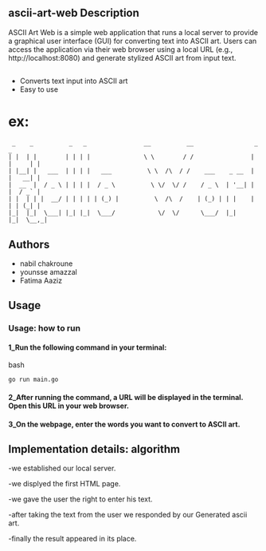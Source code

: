## ascii-art-web Description
ASCII Art Web is a simple web application that runs a local server to provide a graphical user interface (GUI) for converting text into ASCII art. Users can access the application via their web browser using a local URL (e.g., http://localhost:8080) and generate stylized ASCII art from input text.


## 
- Converts text input into ASCII art
- Easy to use
# ex:
```
 _    _          _   _                __          __                 _       _  
| |  | |        | | | |               \ \        / /                | |     | | 
| |__| |   ___  | | | |   ___          \ \  /\  / /    ___    _ __  | |   __| | 
|  __  |  / _ \ | | | |  / _ \          \ \/  \/ /    / _ \  | '__| | |  / _` | 
| |  | | |  __/ | | | | | (_) |          \  /\  /    | (_) | | |    | | | (_| | 
|_|  |_|  \___| |_| |_|  \___/            \/  \/      \___/  |_|    |_|  \__,_| 
```
## Authors
- nabil chakroune
- younsse amazzal 
- Fatima Aaziz
## Usage
### Usage: how to run
#### 1_Run the following command in your terminal:

bash
```
go run main.go
```
#### 2_After running the command, a URL will be displayed in the terminal. Open this URL in your web browser.

#### 3_On the webpage, enter the words you want to convert to ASCII art.
## Implementation details: algorithm
-we established our local server. 

-we displyed the first HTML  page.

-we gave the user the right to enter his text.

-after taking the text from the user we responded by our Generated ascii art.

-finally the result appeared in its place.




